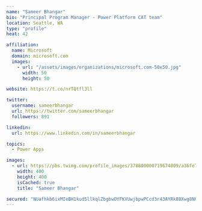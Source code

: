 ```yaml
---
name: "Sameer Bhangar"
bio: "Principal Program Manager - Power Platform CAT team"
location: Seattle, WA
type: "profile"
heat: 42

affiliation:
  name: Microsoft
  domain: microsoft.com
  images:
    - url: "/assets/images/organizations/microsoft.com-50x50.jpg"
      width: 50
      height: 50

website: https://t.co/nrTQtfl3ll

twitter:
  username: sameerbhangar
  url: https://twitter.com/sameerbhangar
  followers: 891

linkedin:
  url: https://www.linkedin.com/in/sameerbhangar

topics:
  - Power Apps

images:
  - url: https://pbs.twimg.com/profile_images/378800000719674009/a36fe7ddfab1778b76e5793772e43798_400x400.jpeg
    width: 400
    height: 400
    isCached: true
    title: "Sameer Bhangar"

secured: "NUafhkb6ixMIeBH1kudSllkqlZbgbwOYFKVUwjbpwPCcd3r43AYRk8BXwg8NKYhl1lfeZPUSW1yjBTvaMIbLf0v8DYEkCGlqSJqri8GC3BaFD0fqEtYiWeeaKVF+QQq+hsBOl4awVXfEC84MvNpgyqIUdOM0eMejOsMyJYD0zPcHbuKJc95kszBnaNvmTB7y8AgkSK27+sUTsQ7IlgFjT2ROQ0kCEQL6jVS+awtzxBOkb/5sT0gml/3vOflpgpoK3tFs3YvyDBnbhQ+ddKFVvn2uES5sN8tizPYVXmfR0JkfiKdjCc7+qMZaJaH+KkKwUsmqK+SUBiw41k5c6BiDIrkSx8+QAXj3CQh1RxBkRq+HkjYCK4C4uSqwX3f9i8k2RF5KHGbGDbOhFWQUpcJ0Dw==;WCqyrdz2f8maIZCryM7INA=="
---
```


